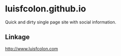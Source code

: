 # luisfcolon.github.io

Quick and dirty single page site with social information.

## Linkage

http://www.luisfcolon.com

